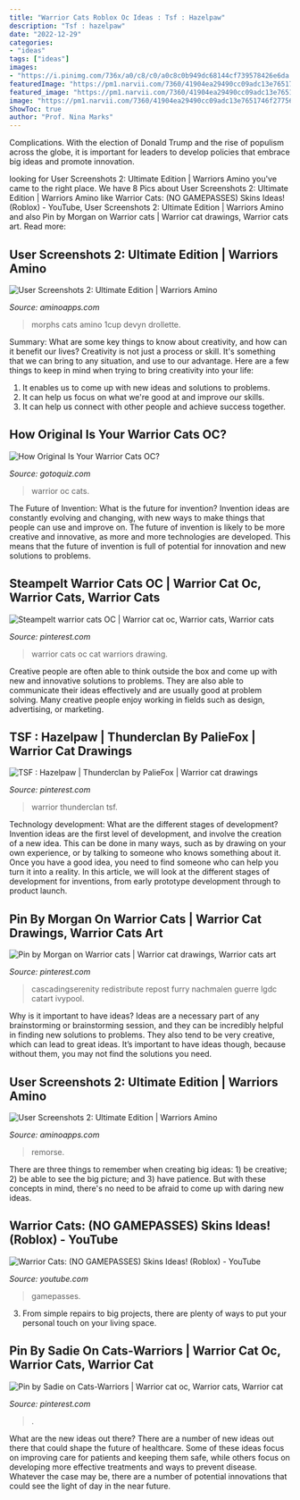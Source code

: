 ```yaml
---
title: "Warrior Cats Roblox Oc Ideas : Tsf : Hazelpaw"
description: "Tsf : hazelpaw"
date: "2022-12-29"
categories:
- "ideas"
tags: ["ideas"]
images:
- "https://i.pinimg.com/736x/a0/c8/c0/a0c8c0b949dc68144cf739578426e6da.jpg"
featuredImage: "https://pm1.narvii.com/7360/41904ea29490cc09adc13e7651746f277566d99dr1-1053-666v2_hq.jpg"
featured_image: "https://pm1.narvii.com/7360/41904ea29490cc09adc13e7651746f277566d99dr1-1053-666v2_hq.jpg"
image: "https://pm1.narvii.com/7360/41904ea29490cc09adc13e7651746f277566d99dr1-1053-666v2_hq.jpg"
ShowToc: true
author: "Prof. Nina Marks"
---
```



Complications. With the election of Donald Trump and the rise of populism across the globe, it is important for leaders to develop policies that embrace big ideas and promote innovation.

	

		
looking for User Screenshots 2: Ultimate Edition | Warriors Amino you've came to the right place. We have 8 Pics about User Screenshots 2: Ultimate Edition | Warriors Amino like Warrior Cats: (NO GAMEPASSES) Skins Ideas! (Roblox) - YouTube, User Screenshots 2: Ultimate Edition | Warriors Amino and also Pin by Morgan on Warrior cats | Warrior cat drawings, Warrior cats art. Read more:
		
    
## User Screenshots 2: Ultimate Edition | Warriors Amino

<img loading=lazy src="https://pm1.narvii.com/7360/b1062e8557b0e0b8262c43478b6c1b6608d385ddr1-400-260v2_hq.jpg" onerror="this.onerror=null;this.src='https://tse1.mm.bing.net/th?id=OIP.YaZz3q7fIcdi8aeAnAkvewAAAA&amp;pid=15.1';" alt="User Screenshots 2: Ultimate Edition | Warriors Amino">

_Source: aminoapps.com_

>morphs cats amino 1cup devyn drollette. 

	

Summary: What are some key things to know about creativity, and how can it benefit our lives?
Creativity is not just a process or skill. It's something that we can bring to any situation, and use to our advantage. Here are a few things to keep in mind when trying to bring creativity into your life:
1. It enables us to come up with new ideas and solutions to problems.
2. It can help us focus on what we're good at and improve our skills.
3. It can help us connect with other people and achieve success together.

    
## How Original Is Your Warrior Cats OC?

<img loading=lazy src="https://www.gotoquiz.com/qi/how_original_is_your_warrior_cats_oc-f.jpg" onerror="this.onerror=null;this.src='https://tse1.mm.bing.net/th?id=OIP.h9L6ywOgm7-dSNlt9trN1gHaD4&amp;pid=15.1';" alt="How Original Is Your Warrior Cats OC?">

_Source: gotoquiz.com_

>warrior oc cats. 

	

The Future of Invention: What is the future for invention?
Invention ideas are constantly evolving and changing, with new ways to make things that people can use and improve on. The future of invention is likely to be more creative and innovative, as more and more technologies are developed. This means that the future of invention is full of potential for innovation and new solutions to problems.

    
## Steampelt Warrior Cats OC | Warrior Cat Oc, Warrior Cats, Warrior Cats

<img loading=lazy src="https://i.pinimg.com/736x/a0/c8/c0/a0c8c0b949dc68144cf739578426e6da.jpg" onerror="this.onerror=null;this.src='https://tse1.mm.bing.net/th?id=OIP.YnDAt1lpbAyTPU_PAoGa3wHaJ4&amp;pid=15.1';" alt="Steampelt warrior cats OC | Warrior cat oc, Warrior cats, Warrior cats">

_Source: pinterest.com_

>warrior cats oc cat warriors drawing. 

	

Creative people are often able to think outside the box and come up with new and innovative solutions to problems. They are also able to communicate their ideas effectively and are usually good at problem solving. Many creative people enjoy working in fields such as design, advertising, or marketing.

    
## TSF : Hazelpaw | Thunderclan By PalieFox | Warrior Cat Drawings

<img loading=lazy src="https://i.pinimg.com/736x/88/a3/b4/88a3b42344e37aa77ccec68a4ad7cec1.jpg" onerror="this.onerror=null;this.src='https://tse4.mm.bing.net/th?id=OIP.5mt8dmsTcwPHlwXdHduhjwHaFn&amp;pid=15.1';" alt="TSF : Hazelpaw | Thunderclan by PalieFox | Warrior cat drawings">

_Source: pinterest.com_

>warrior thunderclan tsf. 

	

Technology development: What are the different stages of development?
Invention ideas are the first level of development, and involve the creation of a new idea. This can be done in many ways, such as by drawing on your own experience, or by talking to someone who knows something about it. Once you have a good idea, you need to find someone who can help you turn it into a reality. In this article, we will look at the different stages of development for inventions, from early prototype development through to product launch.

    
## Pin By Morgan On Warrior Cats | Warrior Cat Drawings, Warrior Cats Art

<img loading=lazy src="https://i.pinimg.com/736x/04/d9/ca/04d9cafa45cdfb4303009aae2ac4153c.jpg" onerror="this.onerror=null;this.src='https://tse3.mm.bing.net/th?id=OIP.9TE3OvankCA8fiID2aU5wAHaKU&amp;pid=15.1';" alt="Pin by Morgan on Warrior cats | Warrior cat drawings, Warrior cats art">

_Source: pinterest.com_

>cascadingserenity redistribute repost furry nachmalen guerre lgdc catart ivypool. 

	

Why is it important to have ideas?
Ideas are a necessary part of any brainstorming or brainstorming session, and they can be incredibly helpful in finding new solutions to problems. They also tend to be very creative, which can lead to great ideas. It’s important to have ideas though, because without them, you may not find the solutions you need.

    
## User Screenshots 2: Ultimate Edition | Warriors Amino

<img loading=lazy src="https://pm1.narvii.com/7360/41904ea29490cc09adc13e7651746f277566d99dr1-1053-666v2_hq.jpg" onerror="this.onerror=null;this.src='https://tse3.mm.bing.net/th?id=OIP.pnuEEJ3QlR_Q-MT9Ju1g5wHaEr&amp;pid=15.1';" alt="User Screenshots 2: Ultimate Edition | Warriors Amino">

_Source: aminoapps.com_

>remorse. 

	

There are three things to remember when creating big ideas: 1) be creative; 2) be able to see the big picture; and 3) have patience. But with these concepts in mind, there's no need to be afraid to come up with daring new ideas.

    
## Warrior Cats: (NO GAMEPASSES) Skins Ideas! (Roblox) - YouTube

<img loading=lazy src="https://i.ytimg.com/vi/n6o0YDZLhB8/maxresdefault.jpg" onerror="this.onerror=null;this.src='https://tse2.mm.bing.net/th?id=OIP.SttRgkJ5J7ApPGZGtxeRFQHaEK&amp;pid=15.1';" alt="Warrior Cats: (NO GAMEPASSES) Skins Ideas! (Roblox) - YouTube">

_Source: youtube.com_

>gamepasses. 

	

3. From simple repairs to big projects, there are plenty of ways to put your personal touch on your living space.

    
## Pin By Sadie On Cats-Warriors | Warrior Cat Oc, Warrior Cats, Warrior Cat

<img loading=lazy src="https://i.pinimg.com/736x/d1/1e/db/d11edbd7b02e913f3be7230b1f709b56.jpg" onerror="this.onerror=null;this.src='https://tse3.mm.bing.net/th?id=OIP.MMAlm4RQLOOIsG3hxCDm8wHaHb&amp;pid=15.1';" alt="Pin by Sadie on Cats-Warriors | Warrior cat oc, Warrior cats, Warrior cat">

_Source: pinterest.com_

>. 

	

What are the new ideas out there?
There are a number of new ideas out there that could shape the future of healthcare. Some of these ideas focus on improving care for patients and keeping them safe, while others focus on developing more effective treatments and ways to prevent disease. Whatever the case may be, there are a number of potential innovations that could see the light of day in the near future.

